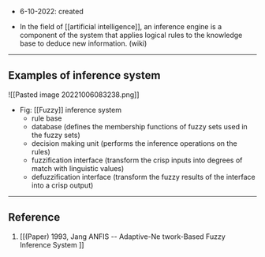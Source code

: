 - 6-10-2022: created

- In the field of [[artificial intelligence]], an inference engine is a component of the system that applies logical rules to the knowledge base to deduce new information.  (wiki)

---
## Examples of inference system

![[Pasted image 20221006083238.png]]
- Fig: [[Fuzzy]] inference system
	- rule base
	- database (defines the membership functions of fuzzy sets used in the fuzzy sets)
	- decision making unit (performs the inference operations on the rules)
	- fuzzification interface (transform the crisp inputs into degrees of match with linguistic values)
	- defuzzification interface (transform the fuzzy results of the interface into a crisp output)

---
## Reference
1. [[(Paper) 1993, Jang ANFIS -- Adaptive-Ne twork-Based Fuzzy Inference System ]]